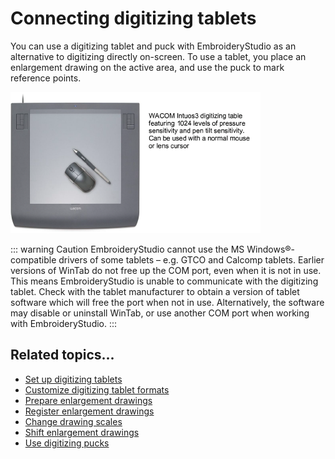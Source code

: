 # Connecting digitizing tablets

You can use a digitizing tablet and puck with EmbroideryStudio as an alternative to digitizing directly on-screen. To use a tablet, you place an enlargement drawing on the active area, and use the puck to mark reference points.

![WacomDigitizingTablet.png](assets/WacomDigitizingTablet.png)

::: warning Caution
EmbroideryStudio cannot use the MS Windows®-compatible drivers of some tablets – e.g. GTCO and Calcomp tablets. Earlier versions of WinTab do not free up the COM port, even when it is not in use. This means EmbroideryStudio is unable to communicate with the digitizing tablet. Check with the tablet manufacturer to obtain a version of tablet software which will free the port when not in use. Alternatively, the software may disable or uninstall WinTab, or use another COM port when working with EmbroideryStudio.
:::

## Related topics...

- [Set up digitizing tablets](Set_up_digitizing_tablets)
- [Customize digitizing tablet formats](Customize_digitizing_tablet_formats)
- [Prepare enlargement drawings](Prepare_enlargement_drawings)
- [Register enlargement drawings](Register_enlargement_drawings)
- [Change drawing scales](Change_drawing_scales)
- [Shift enlargement drawings](Shift_enlargement_drawings)
- [Use digitizing pucks](Use_digitizing_pucks)
